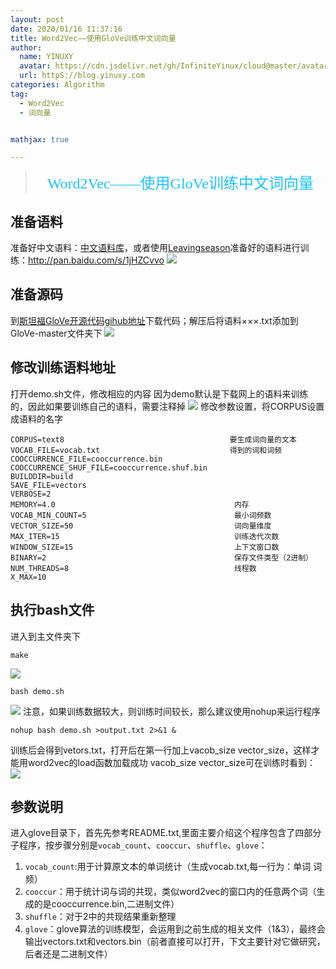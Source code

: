 ```yaml
---
layout: post
date: 2020/01/16 11:37:16 
title: Word2Vec——使用GloVe训练中文词向量
author: 
  name: YINUXY
  avatar: https://cdn.jsdelivr.net/gh/InfiniteYinux/cloud@master/avatar/avatar.png
  url: httpS://blog.yinuxy.com
categories: Algorithm
tag:
  - Word2Vec
  - 词向量


mathjax: true

---
```


> <center><font  size = "5" color = "#1BC3FB"  face = "楷体">Word2Vec——使用GloVe训练中文词向量</font></center>

<!-- more -->
## 准备语料 ##
准备好中文语料：[中文语料库](https://github.com/Embedding/Chinese-Word-Vectors)，或者使用[Leavingseason](https://www.cnblogs.com/sylvanas2012/p/5428746.html)准备好的语料进行训练：http://pan.baidu.com/s/1jHZCvvo
![](https://cdn.jsdelivr.net/gh/InfiniteYinux/cloud@2.27/img/Word2Vec_GloVe/output_1.png)
## 准备源码 ##
到[斯坦福GloVe开源代码gihub地址](https://github.com/stanfordnlp/GloVe)下载代码；解压后将语料×××.txt添加到GloVe-master文件夹下
![](https://cdn.jsdelivr.net/gh/InfiniteYinux/cloud@2.27/img/Word2Vec_GloVe/output_2.png)
## 修改训练语料地址 ##
打开demo.sh文件，修改相应的内容
因为demo默认是下载网上的语料来训练的，因此如果要训练自己的语料，需要注释掉
![](https://cdn.jsdelivr.net/gh/InfiniteYinux/cloud@2.27/img/Word2Vec_GloVe/output_3.png)
修改参数设置，将CORPUS设置成语料的名字
```
CORPUS=text8                                     要生成词向量的文本
VOCAB_FILE=vocab.txt                             得到的词和词频
COOCCURRENCE_FILE=cooccurrence.bin
COOCCURRENCE_SHUF_FILE=cooccurrence.shuf.bin
BUILDDIR=build
SAVE_FILE=vectors
VERBOSE=2
MEMORY=4.0                                        内存
VOCAB_MIN_COUNT=5                                 最小词频数
VECTOR_SIZE=50                                    词向量维度
MAX_ITER=15                                       训练迭代次数
WINDOW_SIZE=15                                    上下文窗口数
BINARY=2                                          保存文件类型（2进制）
NUM_THREADS=8                                     线程数
X_MAX=10
```
## 执行bash文件 ##
进入到主文件夹下
```
make
```
![](https://cdn.jsdelivr.net/gh/InfiniteYinux/cloud@2.27/img/Word2Vec_GloVe/output_5.png)
```
bash demo.sh
```
![](https://cdn.jsdelivr.net/gh/InfiniteYinux/cloud@2.27/img/Word2Vec_GloVe/output_6.png)
注意，如果训练数据较大，则训练时间较长，那么建议使用nohup来运行程序
```
nohup bash demo.sh >output.txt 2>&1 &
```
训练后会得到vetors.txt，打开后在第一行加上vacob_size vector_size，这样才能用word2vec的load函数加载成功
vacob_size vector_size可在训练时看到：
![](https://cdn.jsdelivr.net/gh/InfiniteYinux/cloud@2.27/img/Word2Vec_GloVe/output_7.png)

## 参数说明 ##
进入glove目录下，首先先参考README.txt,里面主要介绍这个程序包含了四部分子程序，按步骤分别是`vocab_count`、`cooccur`、`shuffle`、`glove`：
1. `vocab_count`:用于计算原文本的单词统计（生成vocab.txt,每一行为：单词  词频）
2. `cooccur`：用于统计词与词的共现，类似word2vec的窗口内的任意两个词（生成的是cooccurrence.bin,二进制文件）
3. `shuffle`：对于2中的共现结果重新整理
4. `glove`：glove算法的训练模型，会运用到之前生成的相关文件（1&3），最终会输出vectors.txt和vectors.bin（前者直接可以打开，下文主要针对它做研究，后者还是二进制文件）